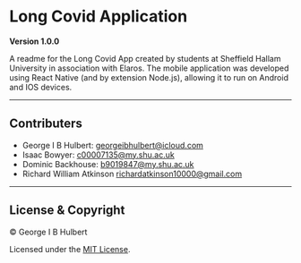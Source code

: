 # Long Covid Application

**Version 1.0.0**

A readme for the Long Covid App created by students at Sheffield Hallam University in association with Elaros. The mobile application was developed using React Native (and by extension Node.js), allowing it to run on Android and IOS devices.

---

## Contributers

- George I B Hulbert: <georgeibhulbert@icloud.com>
- Isaac Bowyer: <c00007135@my.shu.ac.uk>
- Dominic Backhouse: <b9019847@my.shu.ac.uk>
- Richard William Atkinson <richardatkinson10000@gmail.com>
---

## License & Copyright

© George I B Hulbert

Licensed under the [MIT License](LICENSE).
